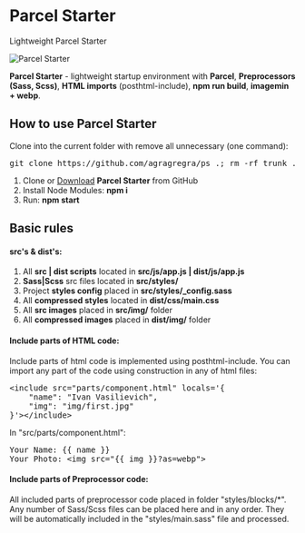 <h1>Parcel Starter</h1>
<p>Lightweight Parcel Starter</p>

<p>
	<img src="https://raw.githubusercontent.com/agragregra/ps/master/src/img/preview.jpg" alt="Parcel Starter">
</p>

<p><strong>Parcel Starter</strong> - lightweight startup environment with <strong>Parcel</strong>, <strong>Preprocessors (Sass, Scss)</strong>, <strong>HTML imports</strong> (posthtml-include), <strong>npm run build</strong>, <strong>imagemin + webp</strong>.</p>

<h2>How to use Parcel Starter</h2>

<p>Clone into the current folder with remove all unnecessary (one command):</p>

<pre>git clone https://github.com/agragregra/ps .; rm -rf trunk .gitignore readme.md .git</pre>

<ol>
	<li>Clone or <a href="https://github.com/agragregra/ps/archive/master.zip">Download</a> <strong>Parcel Starter</strong> from GitHub</li>
	<li>Install Node Modules: <strong>npm i</strong></li>
	<li>Run: <strong>npm start</strong></li>
</ol>

<h2>Basic rules</h2>

<h4>src's & dist's:</h4>

<ol>
	<li>All <strong>src | dist scripts</strong> located in <strong>src/js/app.js | dist/js/app.js</strong></li>
	<li><strong>Sass|Scss</strong> src files located in <strong>src/styles/</strong></li>
	<li>Project <strong>styles config</strong> placed in <strong>src/styles/_config.sass</strong></li>
	<li>All <strong>compressed styles</strong> located in <strong>dist/css/main.css</strong></li>
	<li>All <strong>src images</strong> placed in <strong>src/img/</strong> folder</li>
	<li>All <strong>compressed images</strong> placed in <strong>dist/img/</strong> folder</li>
</ol>

<h4>Include parts of HTML code:</h4>

<p>Include parts of html code is implemented using posthtml-include. You can import any part of the code using construction in any of html files:</p>

<pre>&lt;include src="parts/component.html" locals='{
	"name": "Ivan Vasilievich",
	"img": "img/first.jpg"
}'&gt;&lt;/include&gt;</pre>

<p>In "src/parts/component.html":</p>

<pre>
Your Name: {{ name }}
Your Photo: &lt;img src="{{ img }}?as=webp"&gt;
</pre>

<h4>Include parts of Preprocessor code:</h4>

<p>All included parts of preprocessor code placed in folder "styles/blocks/*". Any number of Sass/Scss files can be placed here and in any order. They will be automatically included in the "styles/main.sass" file and processed.</p>
